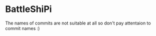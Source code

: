 # BattleShiPi

The names of commits are not suitable at all so don't pay attentaion to commit names :)
